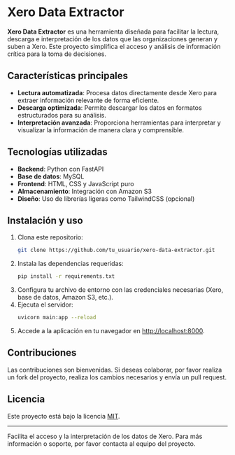 # Xero Data Extractor

**Xero Data Extractor** es una herramienta diseñada para facilitar la lectura, descarga e interpretación de los datos que las organizaciones generan y suben a Xero. Este proyecto simplifica el acceso y análisis de información crítica para la toma de decisiones.

## Características principales

- **Lectura automatizada**: Procesa datos directamente desde Xero para extraer información relevante de forma eficiente.
- **Descarga optimizada**: Permite descargar los datos en formatos estructurados para su análisis.
- **Interpretación avanzada**: Proporciona herramientas para interpretar y visualizar la información de manera clara y comprensible.

## Tecnologías utilizadas

- **Backend**: Python con FastAPI
- **Base de datos**: MySQL
- **Frontend**: HTML, CSS y JavaScript puro
- **Almacenamiento**: Integración con Amazon S3
- **Diseño**: Uso de librerías ligeras como TailwindCSS (opcional)

## Instalación y uso

1. Clona este repositorio:
   ```bash
   git clone https://github.com/tu_usuario/xero-data-extractor.git
   ```
2. Instala las dependencias requeridas:
   ```bash
   pip install -r requirements.txt
   ```
3. Configura tu archivo de entorno con las credenciales necesarias (Xero, base de datos, Amazon S3, etc.).
4. Ejecuta el servidor:
   ```bash
   uvicorn main:app --reload
   ```
5. Accede a la aplicación en tu navegador en [http://localhost:8000](http://localhost:8000).

## Contribuciones

Las contribuciones son bienvenidas. Si deseas colaborar, por favor realiza un fork del proyecto, realiza los cambios necesarios y envía un pull request.

## Licencia

Este proyecto está bajo la licencia [MIT](LICENSE).

---

Facilita el acceso y la interpretación de los datos de Xero. Para más información o soporte, por favor contacta al equipo del proyecto.

